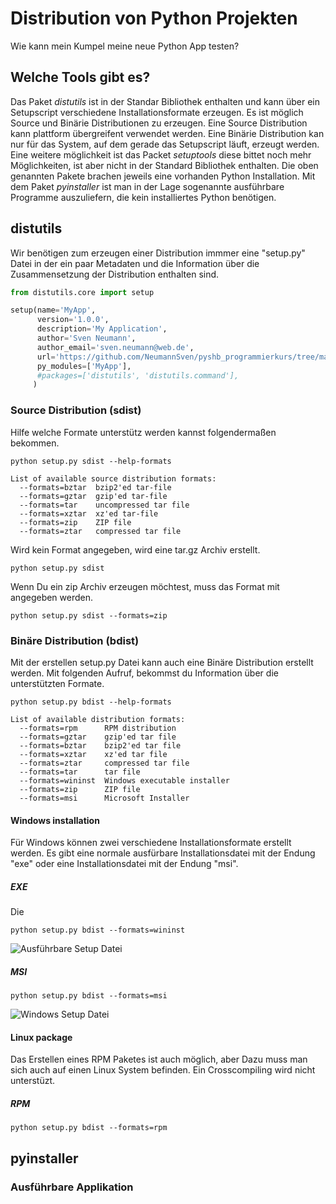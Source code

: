 
# Distribution von Python Projekten
Wie kann mein Kumpel meine neue Python App testen?

## Welche Tools gibt es?
Das Paket _distutils_ ist in der Standar Bibliothek enthalten und kann über ein Setupscript verschiedene Installationsformate erzeugen.
Es ist möglich Source und Binärie Distributionen zu erzeugen. Eine Source Distribution kann plattform übergreifent verwendet werden.
Eine Binärie Distribution kan nur für das System, auf dem gerade das Setupscript läuft, erzeugt werden. Eine weitere möglichkeit ist
das Packet _setuptools_ diese bittet noch mehr Möglichkeiten, ist aber nicht in der Standard Bibliothek enthalten. Die oben genannten Pakete
brachen jeweils eine vorhanden Python Installation. Mit dem Paket _pyinstaller_ ist man in der Lage sogenannte ausführbare Programme auszuliefern,
die kein installiertes Python benötigen.


## distutils
Wir benötigen zum erzeugen einer Distribution immmer eine "setup.py" Datei in der ein paar Metadaten und die Information über die Zusammensetzung der
Distribution enthalten sind.

```python
from distutils.core import setup

setup(name='MyApp',
      version='1.0.0',
      description='My Application',
      author='Sven Neumann',
      author_email='sven.neumann@web.de',
      url='https://github.com/NeumannSven/pyshb_programmierkurs/tree/master/session12',
      py_modules=['MyApp'],
      #packages=['distutils', 'distutils.command'],
     )
```

### Source Distribution (sdist)

Hilfe welche Formate unterstütz werden kannst folgendermaßen bekommen.

```console
python setup.py sdist --help-formats

List of available source distribution formats:
  --formats=bztar  bzip2'ed tar-file
  --formats=gztar  gzip'ed tar-file
  --formats=tar    uncompressed tar file
  --formats=xztar  xz'ed tar-file
  --formats=zip    ZIP file
  --formats=ztar   compressed tar file
```

Wird kein Format angegeben, wird eine tar.gz Archiv erstellt.

```console
python setup.py sdist
```
Wenn Du ein zip Archiv erzeugen möchtest, muss das Format mit angegeben werden.

```console
python setup.py sdist --formats=zip
```

### Binäre Distribution (bdist)
Mit der erstellen setup.py Datei kann auch eine Binäre Distribution erstellt werden.
Mit folgenden Aufruf, bekommst du Information über die unterstützten Formate.

```console
python setup.py bdist --help-formats

List of available distribution formats:
  --formats=rpm      RPM distribution
  --formats=gztar    gzip'ed tar file
  --formats=bztar    bzip2'ed tar file
  --formats=xztar    xz'ed tar file
  --formats=ztar     compressed tar file
  --formats=tar      tar file
  --formats=wininst  Windows executable installer
  --formats=zip      ZIP file
  --formats=msi      Microsoft Installer
```

#### Windows installation
Für Windows können zwei verschiedene Installationsformate erstellt werden. Es gibt eine normale ausfürbare Installationsdatei mit der Endung "exe" oder eine Installationsdatei mit der Endung "msi".

##### EXE
Die 

```console
python setup.py bdist --formats=wininst
```

![Ausführbare Setup Datei](https://github.com/NeumannSven/pyshb_programmierkurs/blob/master/session12/exe.png "Ausführbare Setup Datei")

##### MSI

```console
python setup.py bdist --formats=msi
```
![Windows Setup Datei](https://github.com/NeumannSven/pyshb_programmierkurs/blob/master/session12/exe.png "Windows Setup Datei")

#### Linux package
Das Erstellen eines RPM Paketes ist auch möglich, aber Dazu muss man sich auch auf einen Linux System befinden.
Ein Crosscompiling wird nicht unterstüzt.

##### RPM
```console
python setup.py bdist --formats=rpm
```


## pyinstaller

### Ausführbare Applikation





